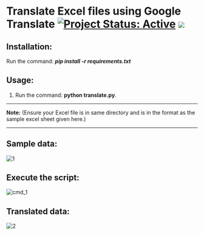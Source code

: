 # Translate Excel files using Google Translate [![Project Status: Active](https://www.repostatus.org/badges/latest/active.svg)](https://www.repostatus.org/#active) [![](https://img.shields.io/badge/Prateek-Ralhan-brightgreen.svg?colorB=ff0000)](https://prateekralhan.github.io/)

## Installation:
Run the command: ***pip install -r requirements.txt***

## Usage:
1. Run the command: **python translate.py**. 

<hr>
<b>Note:</b>
(Ensure your Excel file is in same directory and is in the format as the sample excel sheet given here.) 
<hr>

## Sample data:
![1](https://user-images.githubusercontent.com/29462447/91258088-237aaf00-e789-11ea-99d8-8272305e4f39.png)

## Execute the script:
![cmd_1](https://user-images.githubusercontent.com/29462447/91258087-237aaf00-e789-11ea-9335-d05a006cfc5c.png)

## Translated data:
![2](https://user-images.githubusercontent.com/29462447/91258084-21b0eb80-e789-11ea-9892-cf24d7e7e9db.png)

